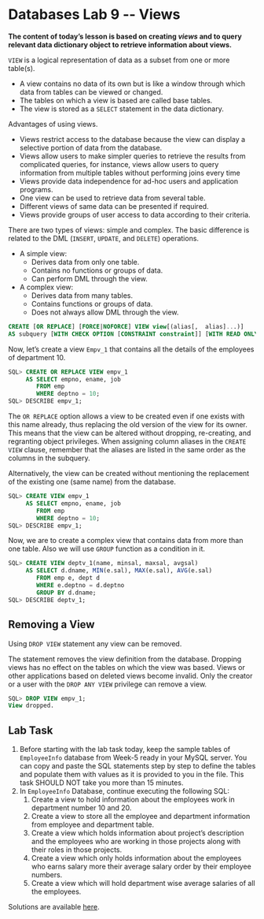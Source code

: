 # Databases Lab 9 -- Views

**The content of today’s lesson is based on creating *views* and to query relevant data dictionary object to retrieve information about views.** 

`VIEW` is a logical representation of data as a subset from one or more table(s).

- A view contains no data of its own but is like a window through which data from tables can be viewed or changed.
- The tables on which a view is based are called base tables.
- The view is stored as a `SELECT` statement in the data dictionary. 

Advantages of using views.

- Views restrict access to the database because the view can display a selective portion of data from the database.
- Views allow users to make simpler queries to retrieve the results from complicated queries, for instance, views allow users to query information from multiple tables without performing joins every time
- Views provide data independence for ad-hoc users and application programs.
- One view can be used to retrieve data from several table.
- Different views of same data can be presented if required.
- Views provide groups of user access to data according to their criteria.

There are two types of views: simple and complex.  The basic difference is related to the DML (`INSERT`, `UPDATE`, and `DELETE`) operations.

- A simple view:
  - Derives data from only one table.
  - Contains no functions or groups of data.
  - Can perform DML through the view.
- A complex view:
  - Derives data from many tables.
  - Contains functions or groups of data.
  - Does not always allow DML through the view.

 ```sql
CREATE [OR REPLACE] [FORCE|NOFORCE] VIEW view[(alias[,  alias]...)]
AS subquery [WITH CHECK OPTION [CONSTRAINT constraint]] [WITH READ ONLY] 
 ```

Now, let’s create a view `Empv_1` that contains all the details of the employees of department 10.

```sql
SQL> CREATE OR REPLACE VIEW empv_1
     AS SELECT empno, ename, job
        FROM emp
        WHERE deptno = 10;
SQL> DESCRIBE empv_1;
```

The `OR REPLACE` option allows a view to be created even if one exists with this name already, thus  replacing the old version of the view for its owner. This means that the view  can be altered without dropping, re-creating, and regranting object  privileges. When assigning column aliases in the `CREATE VIEW` clause, remember that the aliases are listed in the same order as the columns in the subquery.

Alternatively, the view can be created without mentioning the replacement of the existing one (same name) from the database.

```sql
SQL> CREATE VIEW empv_1
     AS SELECT empno, ename, job
        FROM emp
        WHERE deptno = 10;
SQL> DESCRIBE empv_1;
```

Now, we are to create a complex view that contains data from more than one table. Also we will use `GROUP` function as a condition in it.

```sql
SQL> CREATE VIEW deptv_1(name, minsal, maxsal, avgsal)
     AS SELECT d.dname, MIN(e.sal), MAX(e.sal), AVG(e.sal)
        FROM emp e, dept d
        WHERE e.deptno = d.deptno
        GROUP BY d.dname;
SQL> DESCRIBE deptv_1;
```

## Removing a View

Using `DROP VIEW` statement any view can be removed.

The statement  removes the view definition from the database. Dropping views has no effect on the tables on which the view was based. Views or other applications based on deleted views become invalid. Only the creator or a user with the `DROP ANY VIEW` privilege can remove a view.

```sql
SQL> DROP VIEW empv_1;
View dropped.
```

## Lab Task

1. Before starting with the lab task today, keep the sample tables of `EmployeeInfo` database from Week-5 ready in your MySQL server. You can copy and paste the SQL statements step by step to define the tables and populate them with values as it is provided to you in the file. This task SHOULD NOT take you more than 15 minutes.
2. In `EmployeeInfo` Database, continue executing the following SQL:
   1. Create a view to hold information about the employees work in department number 10 and 20.
   2. Create a view to store all the employee and department information from employee and department table.
   3. Create a view which holds information about project’s description and the employees who are working in those projects along with their roles in those projects.
   4. Create a view which only holds information about the employees who earns salary more their average salary order by their employee numbers.
   5. Create a view which will hold department wise average salaries of all the employees.

Solutions are available [here](solution).   